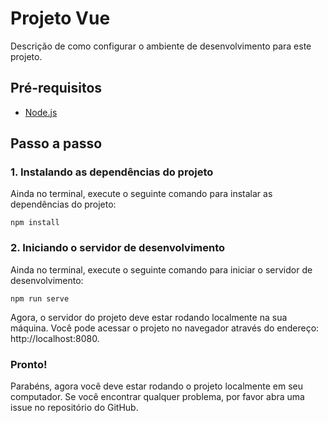 # Projeto Vue 

Descrição de como configurar o ambiente de desenvolvimento para este projeto.

## Pré-requisitos

- [Node.js](https://nodejs.org/en/download/)

## Passo a passo

### 1. Instalando as dependências do projeto
Ainda no terminal, execute o seguinte comando para instalar as dependências do projeto:

```
npm install
```
### 2. Iniciando o servidor de desenvolvimento
Ainda no terminal, execute o seguinte comando para iniciar o servidor de desenvolvimento:
```
npm run serve
```
Agora, o servidor do projeto deve estar rodando localmente na sua máquina. Você pode acessar o projeto no navegador através do endereço: http://localhost:8080.

### Pronto!
Parabéns, agora você deve estar rodando o projeto localmente em seu computador. Se você encontrar qualquer problema, por favor abra uma issue no repositório do GitHub.


